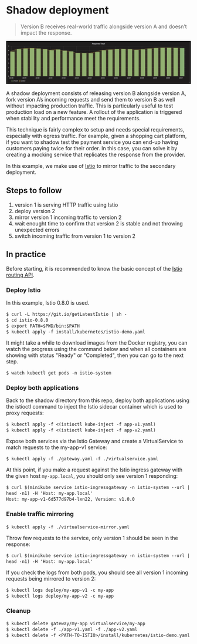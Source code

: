 Shadow deployment
=================

> Version B receives real-world traffic alongside version A and doesn’t impact
the response.

![kubernetes shadow deployment](grafana-shadow.png)

A shadow deployment consists of releasing version B alongside version A, fork
version A’s incoming requests and send them to version B as well without
impacting production traffic. This is particularly useful to test production
load on a new feature. A rollout of the application is triggered when stability
and performance meet the requirements.

This technique is fairly complex to setup and needs special requirements,
especially with egress traffic. For example, given a shopping cart platform,
if you want to shadow test the payment service you can end-up having customers
paying twice for their order. In this case, you can solve it by creating a
mocking service that replicates the response from the provider.

In this example, we make use of [Istio](https://istio.io) to mirror traffic to
the secondary deployment.

## Steps to follow

1. version 1 is serving HTTP traffic using Istio
1. deploy version 2
1. mirror version 1 incoming traffic to version 2
1. wait enought time to confirm that version 2 is stable and not throwing
   unexpected errors
1. switch incoming traffic from version 1 to version 2

## In practice

Before starting, it is recommended to know the basic concept of the
[Istio routing API](https://istio.io/blog/2018/v1alpha3-routing/).

### Deploy Istio

In this example, Istio 0.8.0 is used.

```
$ curl -L https://git.io/getLatestIstio | sh -
$ cd istio-0.8.0
$ export PATH=$PWD/bin:$PATH
$ kubectl apply -f install/kubernetes/istio-demo.yaml
```

It might take a while to download images from the Docker registry, you can watch
the progress using the command below and when all containers are showing with
status "Ready" or "Completed", then you can go to the next step.

```
$ watch kubectl get pods -n istio-system
```

### Deploy both applications

Back to the shadow directory from this repo, deploy both applications using the
istioctl command to inject the Istio sidecar container which is used to proxy
requests:

```
$ kubectl apply -f <(istioctl kube-inject -f app-v1.yaml)
$ kubectl apply -f <(istioctl kube-inject -f app-v2.yaml)
```

Expose both services via the Istio Gateway and create a VirtualService to match
requests to the my-app-v1 service:

```
$ kubectl apply -f ./gateway.yaml -f ./virtualservice.yaml
```

At this point, if you make a request against the Istio ingress gateway with the
given host `my-app.local`, you should only see version 1 responding:

```
$ curl $(minikube service istio-ingressgateway -n istio-system --url | head -n1) -H 'Host: my-app.local'
Host: my-app-v1-6d577d97b4-lxn22, Version: v1.0.0
```

### Enable traffic mirroring

```
$ kubectl apply -f ./virtualservice-mirror.yaml
```

Throw few requests to the service, only version 1 should be seen in the
response:

```
$ curl $(minikube service istio-ingressgateway -n istio-system --url | head -n1) -H 'Host: my-app.local'
```

If you check the logs from both pods, you should see all version 1 incoming
requests being mirrored to version 2:

```
$ kubectl logs deploy/my-app-v1 -c my-app
$ kubectl logs deploy/my-app-v2 -c my-app
```

### Cleanup

```
$ kubectl delete gateway/my-app virtualservice/my-app
$ kubectl delete -f ./app-v1.yaml -f ./app-v2.yaml
$ kubectl delete -f <PATH-TO-ISTIO>/install/kubernetes/istio-demo.yaml
```
